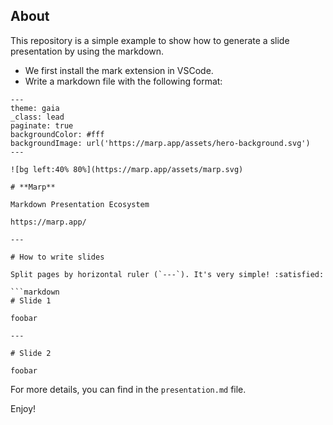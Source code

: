 ## About
This repository is a simple example to show how to generate a slide presentation by using the markdown. 

- We first install the mark extension in VSCode.
- Write a markdown file with the following format: 
  
```
---
theme: gaia
_class: lead
paginate: true
backgroundColor: #fff
backgroundImage: url('https://marp.app/assets/hero-background.svg')
---

![bg left:40% 80%](https://marp.app/assets/marp.svg)

# **Marp**

Markdown Presentation Ecosystem

https://marp.app/

---

# How to write slides

Split pages by horizontal ruler (`---`). It's very simple! :satisfied:

```markdown
# Slide 1

foobar

---

# Slide 2

foobar
```


For more details, you can find in the `presentation.md` file.

Enjoy!

